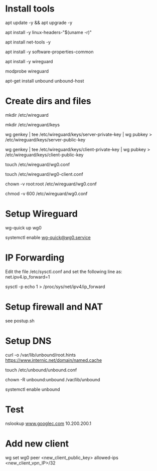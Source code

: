 # Install tools

apt update -y && apt upgrade -y

apt install -y linux-headers-"$(uname -r)"

apt install net-tools -y

apt install -y software-properties-common

apt install -y wireguard

modprobe wireguard

apt-get install unbound unbound-host

# Create dirs and files

mkdir /etc/wireguard

mkdir /etc/wireguard/keys

wg genkey | tee /etc/wireguard/keys/server-private-key | wg pubkey > /etc/wireguard/keys/server-public-key

wg genkey | tee /etc/wireguard/keys/client-private-key | wg pubkey > /etc/wireguard/keys/client-public-key

touch /etc/wireguard/wg0.conf

touch /etc/wireguard/wg0-client.conf

chown -v root:root /etc/wireguard/wg0.conf

chmod -v 600 /etc/wireguard/wg0.conf

# Setup Wireguard

wg-quick up wg0

systemctl enable wg-quick@wg0.service

# IP Forwarding

Edit the file /etc/sysctl.conf and set the following line as:
net.ipv4.ip_forward=1

sysctl -p
echo 1 > /proc/sys/net/ipv4/ip_forward

# Setup firewall and NAT

see postup.sh

# Setup DNS

curl -o /var/lib/unbound/root.hints https://www.internic.net/domain/named.cache

touch /etc/unbound/unbound.conf

chown -R unbound:unbound /var/lib/unbound

systemctl enable unbound

# Test

nslookup www.googlec.com 10.200.200.1

# Add new client

wg set wg0 peer <new_client_public_key> allowed-ips <new_client_vpn_IP>/32
